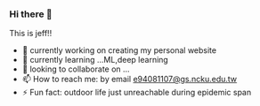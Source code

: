 ### Hi there 👋

This is jeff!!

- 🔭  currently working on creating my personal website
- 🌱  currently learning ...ML,deep learning
- 👯  looking to collaborate on ...
- 📫 How to reach me: by email e94081107@gs.ncku.edu.tw
- ⚡ Fun fact: outdoor life just unreachable during epidemic span

